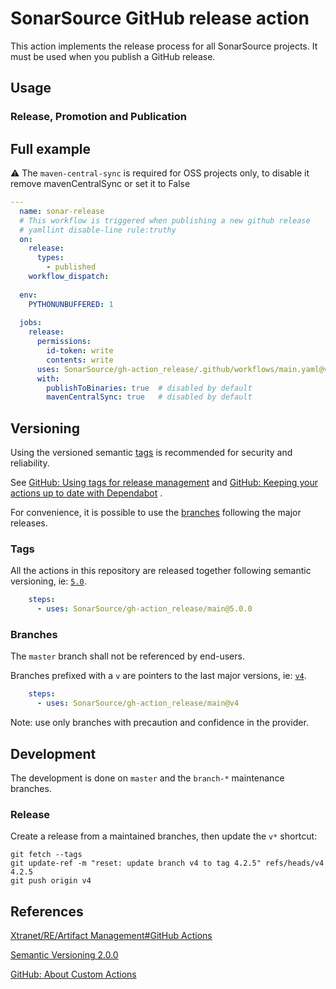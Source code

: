 # SonarSource GitHub release action

This action implements the release process for all SonarSource projects. It must be used when you publish a GitHub release.

## Usage

### Release, Promotion and Publication

## Full example 

:warning: The `maven-central-sync` is required for OSS projects only, to disable it remove mavenCentralSync or set it to False

```yaml
---
  name: sonar-release
  # This workflow is triggered when publishing a new github release
  # yamllint disable-line rule:truthy
  on:
    release:
      types:
        - published
    workflow_dispatch:
  
  env:
    PYTHONUNBUFFERED: 1
  
  jobs:
    release:
      permissions:
        id-token: write
        contents: write
      uses: SonarSource/gh-action_release/.github/workflows/main.yaml@v5
      with:
        publishToBinaries: true  # disabled by default
        mavenCentralSync: true   # disabled by default

```

## Versioning

Using the versioned semantic [tags](#Tags) is recommended for security and reliability.

See [GitHub: Using tags for release management](https://docs.github.com/en/actions/creating-actions/about-custom-actions#using-tags-for-release-management)
and [GitHub: Keeping your actions up to date with Dependabot](https://docs.github.com/en/code-security/supply-chain-security/keeping-your-dependencies-updated-automatically/keeping-your-actions-up-to-date-with-dependabot)
.

For convenience, it is possible to use the [branches](#Branches) following the major releases.

### Tags

All the actions in this repository are released together following semantic versioning,
ie: [`5.0`](https://github.com/SonarSource/gh-action_release/releases/tag/5.0).

```yaml
    steps:
      - uses: SonarSource/gh-action_release/main@5.0.0
```

### Branches

The `master` branch shall not be referenced by end-users.

Branches prefixed with a `v` are pointers to the last major versions, ie: [`v4`](https://github.com/SonarSource/gh-action_release/tree/v4).

```yaml
    steps:
      - uses: SonarSource/gh-action_release/main@v4
```

Note: use only branches with precaution and confidence in the provider.

## Development

The development is done on `master` and the `branch-*` maintenance branches.

### Release

Create a release from a maintained branches, then update the `v*` shortcut:

```shell
git fetch --tags
git update-ref -m "reset: update branch v4 to tag 4.2.5" refs/heads/v4 4.2.5
git push origin v4
```

## References

[Xtranet/RE/Artifact Management#GitHub Actions](https://xtranet-sonarsource.atlassian.net/wiki/spaces/RE/pages/872153170/Artifact+Management#GitHub-Actions)

[Semantic Versioning 2.0.0](https://semver.org/)

[GitHub: About Custom Actions](https://docs.github.com/en/actions/creating-actions/about-custom-actions)
